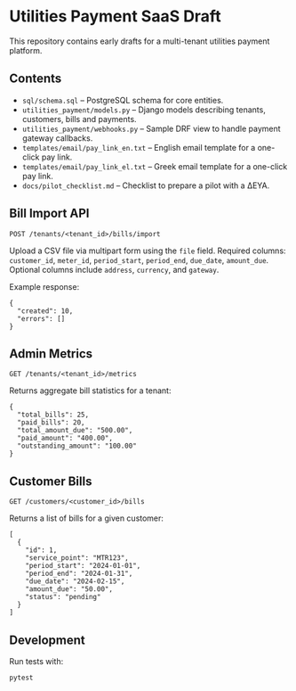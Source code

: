 # Utilities Payment SaaS Draft

This repository contains early drafts for a multi-tenant utilities payment platform.

## Contents
- `sql/schema.sql` – PostgreSQL schema for core entities.
- `utilities_payment/models.py` – Django models describing tenants, customers, bills and payments.
- `utilities_payment/webhooks.py` – Sample DRF view to handle payment gateway callbacks.
- `templates/email/pay_link_en.txt` – English email template for a one-click pay link.
- `templates/email/pay_link_el.txt` – Greek email template for a one-click pay link.
- `docs/pilot_checklist.md` – Checklist to prepare a pilot with a ΔΕΥΑ.

## Bill Import API
`POST /tenants/<tenant_id>/bills/import`

Upload a CSV file via multipart form using the `file` field. Required columns:
`customer_id`, `meter_id`, `period_start`, `period_end`, `due_date`, `amount_due`.
Optional columns include `address`, `currency`, and `gateway`.

Example response:

```
{
  "created": 10,
  "errors": []
}
```

## Admin Metrics
`GET /tenants/<tenant_id>/metrics`

Returns aggregate bill statistics for a tenant:

```
{
  "total_bills": 25,
  "paid_bills": 20,
  "total_amount_due": "500.00",
  "paid_amount": "400.00",
  "outstanding_amount": "100.00"
}
```

## Customer Bills
`GET /customers/<customer_id>/bills`

Returns a list of bills for a given customer:

```
[
  {
    "id": 1,
    "service_point": "MTR123",
    "period_start": "2024-01-01",
    "period_end": "2024-01-31",
    "due_date": "2024-02-15",
    "amount_due": "50.00",
    "status": "pending"
  }
]
```

## Development
Run tests with:

```bash
pytest
```

